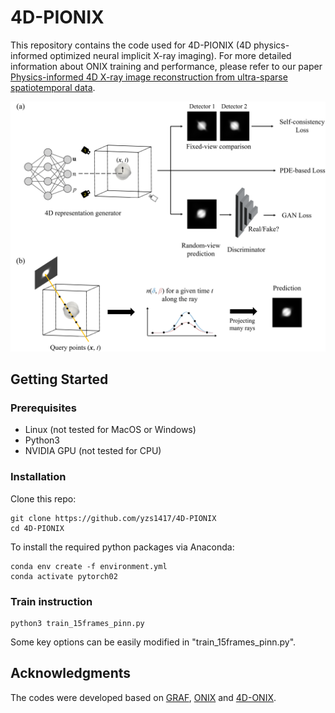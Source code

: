 # 4D-PIONIX

This repository contains the code used for 4D-PIONIX (4D physics-informed optimized neural implicit X-ray imaging). For more detailed information about ONIX training and performance, please refer to our paper [Physics-informed 4D X-ray image reconstruction from ultra-sparse spatiotemporal data](https://arxiv.org/abs/2504.03469).

<p align="center">
<img src="./PIONIX_workflow.png" width="850"/>
</p>

## Getting Started
### Prerequisites

- Linux (not tested for MacOS or Windows)
- Python3
- NVIDIA GPU (not tested for CPU)

### Installation
Clone this repo:

```
git clone https://github.com/yzs1417/4D-PIONIX
cd 4D-PIONIX
```
To install the required python packages via Anaconda:

```
conda env create -f environment.yml
conda activate pytorch02
```

### Train instruction
```
python3 train_15frames_pinn.py
```
Some key options can be easily modified in "train_15frames_pinn.py".

## Acknowledgments
The codes were developed based on [GRAF](https://github.com/autonomousvision/graf), [ONIX](https://github.com/pvilla/ONIX) and [4D-ONIX](https://github.com/yuhez/4D-ONIX/).
